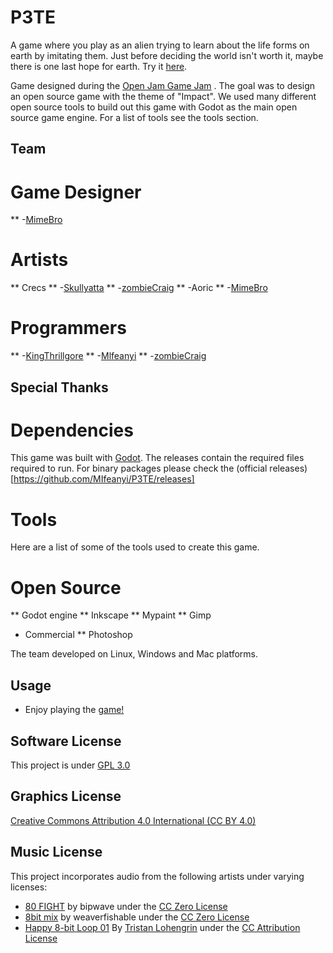# P3TE
A game where you play as an alien trying to learn about the life forms on earth by imitating them.  Just
before deciding the world isn't worth it, maybe there is one last hope for earth. Try it [here](https://zombiecraig.itch.io/p3te).

Game designed during the [Open Jam Game Jam](https://itch.io/jam/open-jam-1) . The goal was to design an open source game with the theme of "Impact".
We used many different open source tools to build out this game with Godot as the main open source game engine.
For a list of tools see the tools section.

## Team

# Game Designer
** -[MimeBro](https://mimebro.tumblr.com/)
# Artists
** Crecs
** -[Skullyatta](https://aexer.itch.io/)
** -[zombieCraig](https://zombiecraig.itch.io)
** -Aoric
** -[MimeBro](https://mimebro.tumblr.com/)
# Programmers
** -[KingThrillgore](https://kingthrillgore.itch.io/)
** -[Mlfeanyi](https://mifeanyi.itch.io/)
** -[zombieCraig](https://zombiecraig.itch.io)

## Special Thanks

# Dependencies
This game was built with [Godot](https://godotengine.org/). The releases contain the required files required to run. For binary packages please check the (official releases)[https://github.com/MIfeanyi/P3TE/releases]

# Tools
Here are a list of some of the tools used to create this game.

# Open Source
** Godot engine
** Inkscape
** Mypaint
** Gimp

* Commercial
** Photoshop

The team developed on Linux, Windows and Mac platforms.

## Usage
* Enjoy playing the [game!](https://zombiecraig.itch.io/p3te)

## Software License
This project is under [GPL 3.0](https://github.com/MIfeanyi/P3TE/blob/master/LICENSE)

## Graphics License
[Creative Commons Attribution 4.0 International (CC BY 4.0) ](https://creativecommons.org/licenses/by/4.0/)

## Music License
This project incorporates audio from the following artists under varying
licenses:

* [80 FIGHT](https://freesound.org/people/bipwave/sounds/393859/) by bipwave
  under the [CC Zero License](http://creativecommons.org/publicdomain/zero/1.0/)
* [8bit mix](https://freesound.org/people/weaverfishable/sounds/151780/) by weaverfishable under the [CC Zero License](http://creativecommons.org/publicdomain/zero/1.0/)
* [Happy 8-bit Loop 01](https://freesound.org/people/Tristan_Lohengrin/sounds/343835/) By [Tristan Lohengrin](http://tristanlohengrin.wixsite.com/studio) under the [CC Attribution License](http://creativecommons.org/licenses/by/3.0/)
